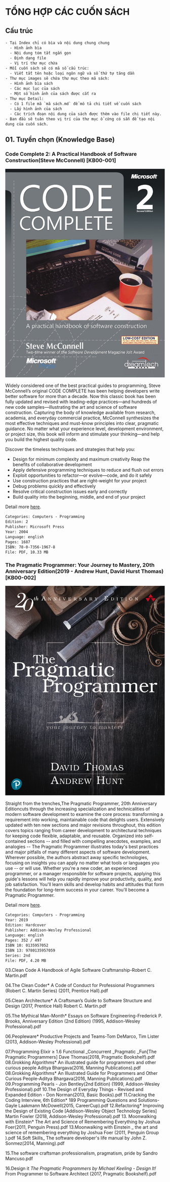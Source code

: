 # TỔNG HỢP CÁC CUỐN SÁCH

## Cấu trúc

```
- Tại Index chỉ có bìa và nội dung chung chung
  - Hình ảnh bìa
  - Nội dung tóm tắt ngắn gọn
  - Định dạng file
  - Vị trí thư mục chứa
- Mỗi cuốn sách sẽ có mã số cấu trúc:
  - Viết tắt tên hoặc loại ngôn ngữ và số thứ tự tăng dần
- Thư mục images sẽ chứa thư mục theo mã sách:
  - Hình ảnh bìa sách
  - Các mục lục của sách
  - Một số hình ảnh của sách được cắt ra
- Thư mục Detail:
  - Có 1 file mã `mã sách.md` để mô tả chi tiết về cuốn sách
  - Lấy hình ảnh của sách
  - Các trích đoạn nội dung của sách được thêm vào file chi tiết này.
- Ban đầu sẽ tuân theo vị trí của thư mục ổ cứng có sẵn để tạo nội dung của cuốn sách.
```

## 01. Tuyển chọn (Knowledge Base)

### Code Complete 2: A Practical Handbook of Software Construction(Steve McConnell) [KB00-001]

![Code Complete 2](./images/KB00-001/Cover.jpg "Code Complete 2")

Widely considered one of the best practical guides to programming, Steve McConnell’s original CODE COMPLETE has been helping developers write better software for more than a decade. Now this classic book has been fully updated and revised with leading-edge practices—and hundreds of new code samples—illustrating the art and science of software construction.
Capturing the body of knowledge available from research, academia, and everyday commercial practice, McConnell synthesizes the most effective techniques and must-know principles into clear, pragmatic guidance. No matter what your experience level, development environment, or project size, this book will inform and stimulate your thinking—and help you build the highest quality code.

Discover the timeless techniques and strategies that help you:

- Design for minimum complexity and maximum creativity
  Reap the benefits of collaborative development
- Apply defensive programming techniques to reduce and flush out errors
- Exploit opportunities to refactor—or evolve—code, and do it safely
- Use construction practices that are right-weight for your project
- Debug problems quickly and effectively
- Resolve critical construction issues early and correctly
- Build quality into the beginning, middle, and end of your project

Detail more [here](./detail/KB00-001.md "Code Complete: A Practical Handbook of Software Construction").

```
Categories: Computers - Programming
Edition: 2
Publisher: Microsoft Press
Year: 2004
Language: english
Pages: 1687
ISBN: 78-0-7356-1967-8
File: PDF, 10.33 MB
```

### The Pragmatic Programmer: Your Journey to Mastery, 20th Anniversary Edition(2019 - Andrew Hunt, David Hurst Thomas) [KB00-002]

![Code Complete 2](./images/KB00-002/Cover.jpg "Code Complete 2")

Straight from the trenches,The Pragmatic Programmer, 20th Anniversary Editioncuts through the increasing specialization and technicalities of modern software development to examine the core process: transforming a requirement into working, maintainable code that delights users. Extensively updated with ten new sections and major revisions throughout, this edition covers topics ranging from career development to architectural techniques for keeping code flexible, adaptable, and reusable.
Organized into self-contained sections -- and filled with compelling anecdotes, examples, and analogies -- The Pragmatic Programmer illustrates today's best practices and major pitfalls of many different aspects of software development. Wherever possible, the authors abstract away specific technologies, focusing on insights you can apply no matter what tools or languages you use -- or will use.
Whether you're a new coder, an experienced programmer, or a manager responsible for software projects, applying this guide's lessons will help you rapidly improve your productivity, quality, and job satisfaction. You'll learn skills and develop habits and attitudes that form the foundation for long-term success in your career. You'll become a Pragmatic Programmer.

Detail more [here](./detail/KB00-002.md "The Pragmatic Programmer").

```
Categories: Computers - Programming
Year: 2019
Edition: Hardcover
Publisher: Addison-Wesley Professional
Language: english
Pages: 352 / 497
ISBN 10: 0135957052
ISBN 13: 9780135957059
Series: 2nd
File: PDF, 4.20 MB
```

03.Clean Code A Handbook of Agile Software Craftmanship-Robert C. Martin.pdf

04.The Clean Coder\* A Code of Conduct for Professional Programmers (Robert C. Martin Series) (2011, Prentice Hall).pdf

05.Clean Architecture\* A Craftsman’s Guide to Software Structure and Design (2017, Prentice Hall) Robert C. Martin.pdf

05.The Mythical Man-Month\* Essays on Software Engineering-Frederick P. Brooks, Anniversary Edition (2nd Edition) (1995, Addison-Wesley Professional).pdf

06.Peopleware\* Productive Projects and Teams-Tom DeMarco, Tim Lister (2013, Addison-Wesley Professional).pdf

07.Programming Elixir ≥ 1.6 Functional \_Concurrent \_Pragmatic \_Fun[The Pragmatic Programmers] Dave Thomas(2018, Pragmatic Bookshelf).pdf
08.Grokking Algorithms* An illustrated guide for programmers and other curious people Aditya Bhargava(2016, Manning Publications).pdf
08.Grokking Algorithms* An Illustrated Guide for Programmers and Other Curious People-Aditya Bhargava(2016, Manning Publications).pdf
09.Programming Pearls - Jon Bentley(2nd Edition) (1999, Addison-Wesley Professional).pdf
10.The Design of Everyday Things - Revised and Expanded Edition - Don Norman(2013, Basic Books).pdf
11.Cracking the Coding Interview, 6th Edition* 189 Programming Questions and Solutions-Gayle Laakmann McDowell(2015, CareerCup).pdf
12.Refactoring* Improving the Design of Existing Code [Addison-Wesley Object Technology Series] Martin Fowler (2018, Addison-Wesley Professional).pdf 13. Moonwalking with Einstein\* The Art and Science of Remembering Everything by Joshua Foer(2011, Penguin Press).pdf
13.Moonwalking with Einstein _ the art and science of remembering everything by Joshua Foer (2011, Penguin Group ).pdf
14.Soft Skills_ The software developer's life manual by John Z. Sonmez(2014, Manning).pdf

15.The software craftsman professionalism, pragmatism, pride by Sandro Mancuso.pdf

16.Design it _The Pragmatic Programmers by Michael Keeling - Design It!_ From Programmer to Software Architect (2017, Pragmatic Bookshelf).pdf
